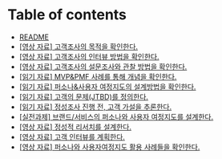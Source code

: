 # Table of contents

* [README](README.md)
* [\[영상 자료\] 고객조사의 목적을 확인한다.](content7531.md)
* [\[영상 자료\] 고객조사의 인터뷰 방법을 확인한다.](content7802.md)
* [\[영상 자료\] 고객조사의 설문조사와 관찰 방법을 확인한다.](content7803.md)
* [\[읽기 자료\] MVP\&PMF 사례를 통해 개념을 확인한다.](content7532.md)
* [\[읽기 자료\] 퍼소나&사용자 여정지도의 설계방법을 확인한다.](content7804.md)
* [\[읽기 자료\] 고객의 문제(JTBD)를 정의한다.](content7805.md)
* [\[읽기 자료\] 정성조사 진행 전, 고객 가설을 추론한다.](content7806.md)
* [\[실전과제\] 브랜드/서비스의 퍼소나와 사용자 여정지도를 설계한다.](content2111.md)
* [\[영상 자료\] 정성적 리서치를 설계한다.](content7809.md)
* [\[영상 자료\] 고객 인터뷰를 계획한다.](content7810.md)
* [\[영상 자료\] 퍼소나와 사용자여정지도 활용 사례들을 확인한다.](content7892.md)
